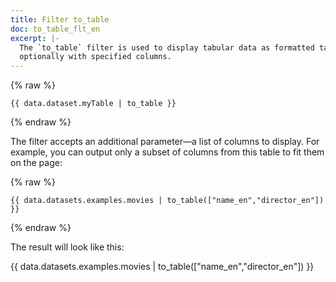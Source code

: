 ```yaml
---
title: Filter to_table 
doc: to_table_flt_en
excerpt: |-
  The `to_table` filter is used to display tabular data as formatted tables, 
  optionally with specified columns.
---
```


{% raw %}

```jinja
{{ data.dataset.myTable | to_table }}  
```
{% endraw %}

The filter accepts an additional parameter—a list of columns to display. For example, you can output only a subset of columns from this table to fit them on the page:

{% raw %}
```jinja
{{ data.datasets.examples.movies | to_table(["name_en","director_en"]) }}  
```
{% endraw %}

The result will look like this:

{{ data.datasets.examples.movies | to_table(["name_en","director_en"]) }}
